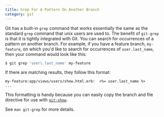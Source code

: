 ```yaml
---
title: Grep For A Pattern On Another Branch
category: git
---
```


Git has a built-in `grep` command that works essentially the same as the
standard `grep` command that unix users are used to. The benefit of
`git-grep` is that it is tightly integrated with Git.
You can search for occurrences of a pattern on another branch. For example,
if you have a feature branch, `my-feature`,  on which you'd like to search
for occurrences of `user.last_name`, then your command would look like this:

```bash
$ git grep 'user\.last_name' my-feature
```

If there are matching results, they follow this format:

```
my-feature:app/views/users/show.html.erb:  <%= user.last_name %>
...
```

This formatting is handy because you can easily copy the branch and file
directive for use with [`git-show`](viewing-a-file-on-another-branch.md).

See `man git-grep` for more details.
